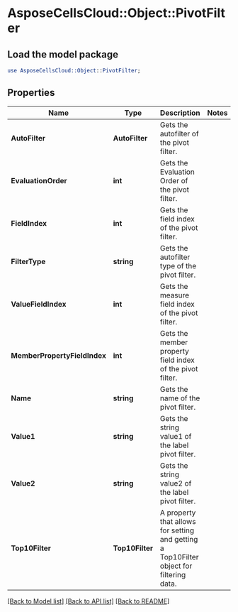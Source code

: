 # AsposeCellsCloud::Object::PivotFilter 

## Load the model package
```perl
use AsposeCellsCloud::Object::PivotFilter;
```

## Properties
Name | Type | Description | Notes
------------ | ------------- | ------------- | -------------
**AutoFilter** | **AutoFilter** | Gets the autofilter of the pivot filter. |
**EvaluationOrder** | **int** | Gets the Evaluation Order of the pivot filter. |
**FieldIndex** | **int** | Gets the field index of the pivot filter. |
**FilterType** | **string** | Gets the autofilter type of the pivot filter. |
**ValueFieldIndex** | **int** | Gets the measure field index of the pivot filter.             |
**MemberPropertyFieldIndex** | **int** | Gets the member property field index of the pivot filter.             |
**Name** | **string** | Gets the name of the pivot filter. |
**Value1** | **string** | Gets the string value1 of the label pivot filter.             |
**Value2** | **string** | Gets the string value2 of the label pivot filter.             |
**Top10Filter** | **Top10Filter** | A property that allows for setting and getting a Top10Filter object for filtering data. |  

[[Back to Model list]](../README.md#documentation-for-models) [[Back to API list]](../README.md#documentation-for-api-endpoints) [[Back to README]](../README.md)

